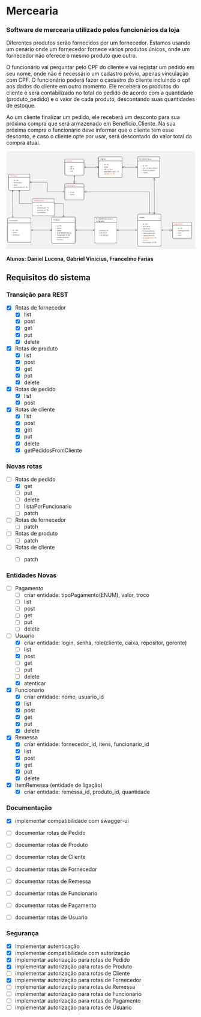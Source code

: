 # Mercearia
### Software de mercearia utilizado pelos funcionários da loja

Diferentes produtos serão fornecidos por um fornecedor. Estamos usando um cenário onde um fornecedor fornece vários produtos únicos, onde um fornecedor não oferece o mesmo produto que outro.

O funcionário vai perguntar pelo CPF do cliente e vai registar um pedido em seu nome, onde não é necessário um cadastro prévio, apenas vinculação com CPF. O funcionário poderá fazer o cadastro do cliente incluindo o cpf aos dados do cliente em outro momento.  Ele receberá os produtos do cliente e será contabilizado no total do pedido de acordo com a quantidade (produto_pedido) e o valor de cada produto, descontando suas quantidades de estoque.

Ao um cliente finalizar um pedido, ele receberá um desconto para sua próxima compra que será armazenado em Beneficio_Cliente. Na sua próxima compra o funcionário deve informar que o cliente tem esse desconto, e caso o cliente opte por usar, será descontado do valor total da compra atual.

![plot](./modelagem2.jpg)

**Alunos: Daniel Lucena, Gabriel Vinicius, Francelmo Farias**

## Requisitos do sistema

### Transição para REST
- [x] Rotas de fornecedor
    - [x] list
    - [x] post
    - [x] get
    - [x] put
    - [x] delete
- [x] Rotas de produto
    - [x] list
    - [x] post
    - [x] get
    - [x] put
    - [x] delete
- [x] Rotas de pedido
    - [x] list
    - [x] post
- [x] Rotas de cliente
    - [x] list
    - [x] post
    - [x] get
    - [x] put
    - [x] delete
    - [x] getPedidosFromCliente

### Novas rotas
- [ ] Rotas de pedido
    - [x] get
    - [ ] put
    - [ ] delete
    - [ ] listaPorFuncionario
    - [ ] patch
- [ ] Rotas de fornecedor
    - [ ] patch
- [ ] Rotas de produto
    - [ ] patch
- [ ] Rotas de cliente
    - [ ] patch


### Entidades Novas
- [ ] Pagamento
    - [ ] criar entidade: tipoPagamento(ENUM), valor, troco
    - [ ] list
    - [ ] post
    - [ ] get
    - [ ] put
    - [ ] delete
- [ ] Usuario
    - [x] criar entidade: login, senha, role(cliente, caixa, repositor, gerente)
    - [ ] list
    - [x] post
    - [ ] get
    - [ ] put
    - [ ] delete
    - [x] atenticar
- [X] Funcionario
    - [X] criar entidade: nome, usuario_id
    - [X] list
    - [X] post
    - [X] get
    - [X] put
    - [X] delete
- [X] Remessa
    - [x] criar entidade: fornecedor_id, itens, funcionario_id
    - [x] list
    - [x] post
    - [x] get
    - [x] put
    - [x] delete 
- [x] ItemRemessa (entidade de ligação)
    - [x] criar entidade: remessa_id, produto_id, quantidade

### Documentação
- [x] implementar compatibilidade com swagger-ui
- [ ] documentar rotas de Pedido
- [ ] documentar rotas de Produto
- [ ] documentar rotas de Cliente
- [ ] documentar rotas de Fornecedor
- [ ] documentar rotas de Remessa
- [ ] documentar rotas de Funcionario
- [ ] documentar rotas de Pagamento
- [ ] documentar rotas de Usuario


### Segurança
- [x] implementar autenticação
- [x] implementar compatibilidade com autorização
- [x] implementar autorização para rotas de Pedido
- [x] implementar autorização para rotas de Produto
- [ ] implementar autorização para rotas de Cliente
- [x] implementar autorização para rotas de Fornecedor
- [ ] implementar autorização para rotas de Remessa
- [ ] implementar autorização para rotas de Funcionario
- [ ] implementar autorização para rotas de Pagamento
- [ ] implementar autorização para rotas de Usuario
